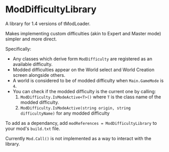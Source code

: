 # ModDifficultyLibrary
A library for 1.4 versions of tModLoader.

Makes implementing custom difficulties (akin to Expert and Master mode) simpler and more direct.

Specifically:

- Any classes which derive form `ModDifficulty` are registered as an available difficulty.
- Modded difficulties appear on the World select and World Creation screen alongside others.
- A world is considered to be of modded difficulty when `Main.GameMode` is `4`.
- You can check if the modded difficulty is the current one by calling:
   1) `ModDifficulty.IsModeActive<T>()` where `T` is the class name of the modded difficulty.
   2) `ModDifficulty.IsModeActive(string origin, string difficultyName)` for any modded difficulty

To add as a dependancy, add `modReferences = ModDifficultyLibrary` to your mod's `build.txt` file.

Currently `Mod.Call()` is not implemented as a way to interact with the library.

